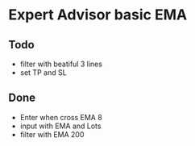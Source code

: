 # Expert Advisor basic EMA

## Todo
- filter with beatiful 3 lines
- set TP and SL

## Done
- Enter when cross EMA 8
- input with EMA and Lots
- filter with EMA 200